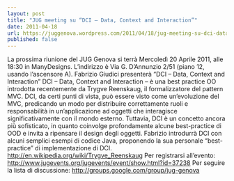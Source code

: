 ```yaml
---
layout: post
title: "JUG meeting su “DCI – Data, Context and Interaction”"
date: 2011-04-18
url: https://juggenova.wordpress.com/2011/04/18/jug-meeting-su-dci-data-context-and-interaction/
published: false 
---
```


La prossima riunione del JUG Genova si terrà Mercoledì 20 Aprile 2011, alle 18:30 in ManyDesigns. L’indirizzo è Via G. D’Annunzio 2/51 (piano 12, usando l’ascensore A). Fabrizio Giudici presenterà “DCI – Data, Context and Interaction” DCI – Data, Context and Interaction – è una best practice OO introdotta recentemente da Trygve Reenskaug, il formalizzatore del pattern MVC. DCI, da certi punti di vista, può essere visto come un’evoluzione del MVC, predicando un modo per distribuire correttamente ruoli e responsabilità in un’applicazione ad oggetti che interagisce significativamente con il mondo esterno. Tuttavia, DCI è un concetto ancora più sofisticato, in quanto coinvolge profondamente alcune best-practice di OOD e invita a ripensare il design degli oggetti. Fabrizio introdurrà DCI con alcuni semplici esempi di codice Java, proponendo la sua personale “best-practice” di implementazione di DCI. http://en.wikipedia.org/wiki/Trygve_Reenskaug Per registrarsi all’evento: http://www.jugevents.org/jugevents/event/show.html?id=37238 Per seguire la lista di discussione: http://groups.google.com/group/jug-genova 
